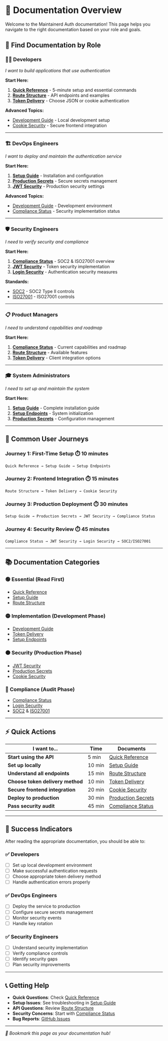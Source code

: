 # 📖 Documentation Overview

Welcome to the Maintainerd Auth documentation! This page helps you navigate to the right documentation based on your role and goals.

## 🎯 **Find Documentation by Role**

### 👩‍💻 **Developers** 
*I want to build applications that use authentication*

**Start Here:**
1. **[Quick Reference](QUICK_REFERENCE.md)** - 5-minute setup and essential commands
2. **[Route Structure](ROUTE_STRUCTURE.md)** - API endpoints and examples
3. **[Token Delivery](TOKEN_DELIVERY.md)** - Choose JSON or cookie authentication

**Advanced Topics:**
- [Development Guide](DEVELOPMENT.md) - Local development setup
- [Cookie Security](COOKIE_SECURITY.md) - Secure frontend integration

---

### 🏗️ **DevOps Engineers**
*I want to deploy and maintain the authentication service*

**Start Here:**
1. **[Setup Guide](SETUP.md)** - Installation and configuration
2. **[Production Secrets](PRODUCTION_SECRETS.md)** - Secure secrets management
3. **[JWT Security](JWT_SECURITY.md)** - Production security settings

**Advanced Topics:**
- [Development Guide](DEVELOPMENT.md) - Development environment
- [Compliance Status](COMPLIANCE_STATUS.md) - Security implementation status

---

### 🛡️ **Security Engineers**
*I need to verify security and compliance*

**Start Here:**
1. **[Compliance Status](COMPLIANCE_STATUS.md)** - SOC2 & ISO27001 overview
2. **[JWT Security](JWT_SECURITY.md)** - Token security implementation
3. **[Login Security](LOGIN_SECURITY.md)** - Authentication security measures

**Standards:**
- [SOC2](SOC2.md) - SOC2 Type II controls
- [ISO27001](ISO27001.md) - ISO27001 controls

---

### 📋 **Product Managers**
*I need to understand capabilities and roadmap*

**Start Here:**
1. **[Compliance Status](COMPLIANCE_STATUS.md)** - Current capabilities and roadmap
2. **[Route Structure](ROUTE_STRUCTURE.md)** - Available features
3. **[Token Delivery](TOKEN_DELIVERY.md)** - Client integration options

---

### 🎓 **System Administrators** 
*I need to set up and maintain the system*

**Start Here:**
1. **[Setup Guide](SETUP.md)** - Complete installation guide
2. **[Setup Endpoints](SETUP_ENDPOINTS.md)** - System initialization
3. **[Production Secrets](PRODUCTION_SECRETS.md)** - Configuration management

---

## 🚀 **Common User Journeys**

### **Journey 1: First-Time Setup** ⏱️ 10 minutes
```
Quick Reference → Setup Guide → Setup Endpoints
```

### **Journey 2: Frontend Integration** ⏱️ 15 minutes  
```
Route Structure → Token Delivery → Cookie Security
```

### **Journey 3: Production Deployment** ⏱️ 30 minutes
```
Setup Guide → Production Secrets → JWT Security → Compliance Status
```

### **Journey 4: Security Review** ⏱️ 45 minutes
```
Compliance Status → JWT Security → Login Security → SOC2/ISO27001
```

---

## 📚 **Documentation Categories**

### 🟢 **Essential** (Read First)
- [Quick Reference](QUICK_REFERENCE.md)
- [Setup Guide](SETUP.md)
- [Route Structure](ROUTE_STRUCTURE.md)

### 🟡 **Implementation** (Development Phase)
- [Development Guide](DEVELOPMENT.md)
- [Token Delivery](TOKEN_DELIVERY.md)
- [Setup Endpoints](SETUP_ENDPOINTS.md)

### 🟠 **Security** (Production Phase)
- [JWT Security](JWT_SECURITY.md)
- [Production Secrets](PRODUCTION_SECRETS.md)
- [Cookie Security](COOKIE_SECURITY.md)

### 🔴 **Compliance** (Audit Phase)
- [Compliance Status](COMPLIANCE_STATUS.md)
- [Login Security](LOGIN_SECURITY.md)
- [SOC2](SOC2.md) & [ISO27001](ISO27001.md)

---

## ⚡ **Quick Actions**

| I want to... | Time | Documents |
|---------------|------|-----------|
| **Start using the API** | 5 min | [Quick Reference](QUICK_REFERENCE.md) |
| **Set up locally** | 10 min | [Setup Guide](SETUP.md) |
| **Understand all endpoints** | 15 min | [Route Structure](ROUTE_STRUCTURE.md) |
| **Choose token delivery method** | 10 min | [Token Delivery](TOKEN_DELIVERY.md) |
| **Secure frontend integration** | 20 min | [Cookie Security](COOKIE_SECURITY.md) |
| **Deploy to production** | 30 min | [Production Secrets](PRODUCTION_SECRETS.md) |
| **Pass security audit** | 45 min | [Compliance Status](COMPLIANCE_STATUS.md) |

---

## 🎯 **Success Indicators**

After reading the appropriate documentation, you should be able to:

### ✅ **Developers**
- [ ] Set up local development environment
- [ ] Make successful authentication requests
- [ ] Choose appropriate token delivery method
- [ ] Handle authentication errors properly

### ✅ **DevOps Engineers**  
- [ ] Deploy the service to production
- [ ] Configure secure secrets management
- [ ] Monitor security events
- [ ] Handle key rotation

### ✅ **Security Engineers**
- [ ] Understand security implementation
- [ ] Verify compliance controls  
- [ ] Identify security gaps
- [ ] Plan security improvements

---

## 📞 **Getting Help**

- **Quick Questions**: Check [Quick Reference](QUICK_REFERENCE.md)
- **Setup Issues**: See troubleshooting in [Setup Guide](SETUP.md)
- **API Questions**: Review [Route Structure](ROUTE_STRUCTURE.md)  
- **Security Concerns**: Start with [Compliance Status](COMPLIANCE_STATUS.md)
- **Bug Reports**: [GitHub Issues](https://github.com/maintainerd/auth/issues)

---

*📌 Bookmark this page as your documentation hub!*